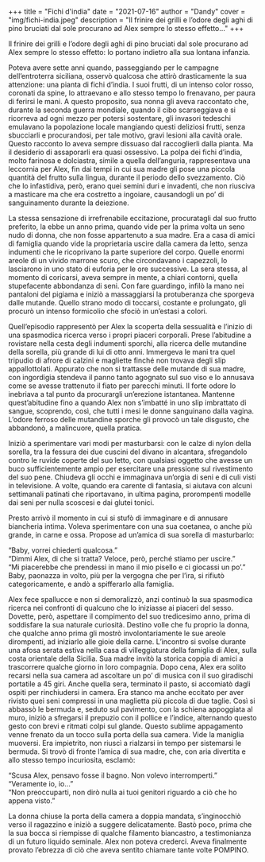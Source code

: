 +++
title = "Fichi d'india"
date = "2021-07-16"
author = "Dandy"
cover = "img/fichi-india.jpeg"
description = "Il frinire dei grilli e l’odore degli aghi di pino bruciati dal sole procurano ad Alex sempre lo stesso effetto..."
+++

Il frinire dei grilli e l’odore degli aghi di pino bruciati dal sole procurano ad Alex sempre lo stesso effetto: lo portano indietro alla sua lontana infanzia.

Poteva avere sette anni quando, passeggiando per le campagne dell’entroterra siciliana, osservò qualcosa che attirò drasticamente la sua attenzione: una pianta di fichi d’india. I suoi frutti, di un intenso color rosso, coronati da spine, lo attraevano e allo stesso tempo lo frenavano, per paura di ferirsi le mani. A questo proposito, sua nonna gli aveva raccontato che, durante la seconda guerra mondiale, quando il cibo scarseggiava e si ricorreva ad ogni mezzo per potersi sostentare, gli invasori tedeschi emulavano la popolazione locale mangiando questi deliziosi frutti, senza sbucciarli e procurandosi, per tale motivo, gravi lesioni alla cavità orale. Questo racconto lo aveva sempre dissuaso dal raccoglierli dalla pianta. Ma il desiderio di assaporarli era quasi ossessivo. La polpa dei fichi d’india, molto farinosa e dolciastra, simile a quella dell’anguria, rappresentava una leccornia per Alex, fin dai tempi in cui sua madre gli pose una piccola quantità del frutto sulla lingua, durante il periodo dello svezzamento. Ciò che lo infastidiva, però, erano quei semini duri e invadenti, che non riusciva a masticare ma che era costretto a ingoiare, causandogli un po’ di sanguinamento durante la deiezione.

La stessa sensazione di irrefrenabile eccitazione, procuratagli dal suo frutto preferito, la ebbe un anno prima, quando vide per la prima volta un seno nudo di donna, che non fosse appartenuto a sua madre. Era a casa di amici di famiglia quando vide la proprietaria uscire dalla camera da letto, senza indumenti che le ricoprivano la parte superiore del corpo. Quelle enormi areole di un vivido marrone scuro, che circondavano i capezzoli, lo lasciarono in uno stato di euforia per le ore successive. La sera stessa, al momento di coricarsi, aveva sempre in mente, a chiari contorni, quella stupefacente abbondanza di seni. Con fare guardingo, infilò la mano nei pantaloni del pigiama e iniziò a massaggiarsi la protuberanza che sporgeva dalle mutande. Quello strano modo di toccarsi, costante e prolungato, gli procurò un intenso formicolio che sfociò in un’estasi a colori.

Quell’episodio rappresentò per Alex la scoperta della sessualità e l’inizio di una spasmodica ricerca verso i propri piaceri corporali. Prese l’abitudine a rovistare nella cesta degli indumenti sporchi, alla ricerca delle mutandine della sorella, più grande di lui di otto anni. Immergeva le mani tra quel tripudio di afrore di calzini e magliette finché non trovava degli slip appallottolati. Appurato che non si trattasse delle mutande di sua madre, con ingordigia stendeva il panno tanto agognato sul suo viso e lo annusava come se avesse trattenuto il fiato per parecchi minuti. Il forte odore lo inebriava a tal punto da procurargli un’erezione istantanea. Mantenne quest’abitudine fino a quando Alex non s’imbatté in uno slip imbrattato di sangue, scoprendo, così, che tutti i mesi le donne sanguinano dalla vagina. L’odore ferroso delle mutandine sporche gli provocò un tale disgusto, che abbandonò, a malincuore, quella pratica.

Iniziò a sperimentare vari modi per masturbarsi: con le calze di nylon della sorella, tra la fessura dei due cuscini del divano in alcantara, sfregandolo contro le ruvide coperte del suo letto, con qualsiasi oggetto che avesse un buco sufficientemente ampio per esercitare una pressione sul rivestimento del suo pene. Chiudeva gli occhi e immaginava un’orgia di seni e di culi visti in televisione. A volte, quando era carente di fantasia, si aiutava con alcuni settimanali patinati che riportavano, in ultima pagina, prorompenti modelle dai seni per nulla scoscesi e dai glutei tonici.

Presto arrivò il momento in cui si stufò di immaginare e di annusare biancheria intima. Voleva sperimentare con una sua coetanea, o anche più grande, in carne e ossa. Propose ad un’amica di sua sorella di masturbarlo:

“Baby, vorrei chiederti qualcosa.”<br>
“Dimmi Alex, di che si tratta? Veloce, però, perché stiamo per uscire.”<br>
“Mi piacerebbe che prendessi in mano il mio pisello e ci giocassi un po’.”<br>
Baby, paonazza in volto, più per la vergogna che per l’ira, si rifiutò categoricamente, e andò a spifferarlo alla famiglia.<br>

Alex fece spallucce e non si demoralizzò, anzi continuò la sua spasmodica ricerca nei confronti di qualcuno che lo iniziasse ai piaceri del sesso. Dovette, però, aspettare il compimento del suo tredicesimo anno, prima di soddisfare la sua naturale curiosità. Destino volle che fu proprio la donna, che qualche anno prima gli mostrò involontariamente le sue areole dirompenti, ad iniziarlo alle gioie della carne. L’incontro si svolse durante una afosa serata estiva nella casa di villeggiatura della famiglia di Alex, sulla costa orientale della Sicilia. Sua madre invitò la storica coppia di amici a trascorrere qualche giorno in loro compagnia. Dopo cena, Alex era solito recarsi nella sua camera ad ascoltare un po’ di musica con il suo giradischi portatile a 45 giri. Anche quella sera, terminato il pasto, si accomiatò dagli ospiti per rinchiudersi in camera. Era stanco ma anche eccitato per aver rivisto quei seni compressi in una maglietta più piccola di due taglie. Così si abbassò le bermuda e, seduto sul pavimento, con la schiena appoggiata al muro, iniziò a sfregarsi il prepuzio con il pollice e l’indice, alternando questo gesto con brevi e ritmati colpi sul glande. Questo sublime appagamento venne frenato da un tocco sulla porta della sua camera. Vide la maniglia muoversi. Era impietrito, non riuscì a rialzarsi in tempo per sistemarsi le bermuda. Si trovò di fronte l’amica di sua madre, che, con aria divertita e allo stesso tempo incuriosita, esclamò:

“Scusa Alex, pensavo fosse il bagno. Non volevo interromperti.”<br>
“Veramente io, io…”<br>
“Non preoccuparti, non dirò nulla ai tuoi genitori riguardo a ciò che ho appena visto.”<br>

La donna chiuse la porta della camera a doppia mandata, s’inginocchiò verso il ragazzino e iniziò a suggere delicatamente. Bastò poco, prima che la sua bocca si riempisse di qualche filamento biancastro, a testimonianza di un futuro liquido seminale. Alex non poteva crederci. Aveva finalmente provato l’ebrezza di ciò che aveva sentito chiamare tante volte POMPINO.
